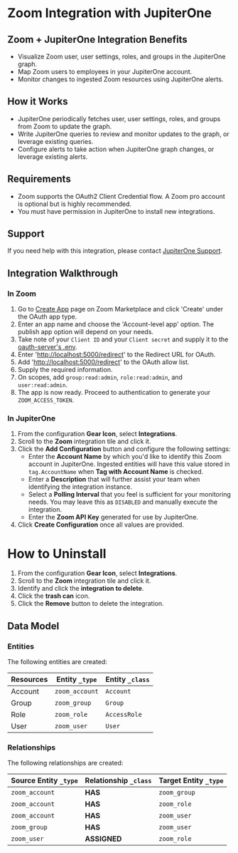 # Zoom Integration with JupiterOne

## Zoom + JupiterOne Integration Benefits

*   Visualize Zoom user, user settings, roles, and groups in the JupiterOne graph.
*   Map Zoom users to employees in your JupiterOne account.
*   Monitor changes to ingested Zoom resources using JupiterOne alerts.

## How it Works

*   JupiterOne periodically fetches user, user settings, roles, and groups from
    Zoom to update the graph.
*   Write JupiterOne queries to review and monitor updates to the graph, or
    leverage existing queries.
*   Configure alerts to take action when JupiterOne graph changes, or leverage
    existing alerts.

## Requirements

*   Zoom supports the OAuth2 Client Credential flow. A Zoom pro account is
    optional but is highly recommended.
*   You must have permission in JupiterOne to install new integrations.

## Support

If you need help with this integration, please contact
[JupiterOne Support](https://support.jupiterone.io).

## Integration Walkthrough

### In Zoom

1.  Go to [Create App](https://marketplace.zoom.us/develop/create) page on Zoom
    Marketplace and click 'Create' under the OAuth app type.
2.  Enter an app name and choose the 'Account-level app' option. The publish app
    option will depend on your needs.
3.  Take note of your `Client ID` and your `Client secret` and supply it to the
    [oauth-server's .env](../oauth-server/README.md).
4.  Enter '<http://localhost:5000/redirect>' to the Redirect URL for OAuth.
5.  Add '<http://localhost:5000/redirect>' to the OAuth allow list.
6.  Supply the required information.
7.  On scopes, add `group:read:admin`, `role:read:admin`, and `user:read:admin`.
8.  The app is now ready. Proceed to authentication to generate your
    `ZOOM_ACCESS_TOKEN`.

### In JupiterOne

1.  From the configuration **Gear Icon**, select **Integrations**.
2.  Scroll to the **Zoom** integration tile and click it.
3.  Click the **Add Configuration** button and configure the following settings:
    *   Enter the **Account Name** by which you'd like to identify this Zoom
        account in JupiterOne. Ingested entities will have this value stored in
        `tag.AccountName` when **Tag with Account Name** is checked.
    *   Enter a **Description** that will further assist your team when identifying
        the integration instance.
    *   Select a **Polling Interval** that you feel is sufficient for your
        monitoring needs. You may leave this as `DISABLED` and manually execute the
        integration.
    *   Enter the **Zoom API Key** generated for use by JupiterOne.
4.  Click **Create Configuration** once all values are provided.

# How to Uninstall

1.  From the configuration **Gear Icon**, select **Integrations**.
2.  Scroll to the **Zoom** integration tile and click it.
3.  Identify and click the **integration to delete**.
4.  Click the **trash can** icon.
5.  Click the **Remove** button to delete the integration.

<!-- {J1_DOCUMENTATION_MARKER_START} -->

<!--
********************************************************************************
NOTE: ALL OF THE FOLLOWING DOCUMENTATION IS GENERATED USING THE
"j1-integration document" COMMAND. DO NOT EDIT BY HAND! PLEASE SEE THE DEVELOPER
DOCUMENTATION FOR USAGE INFORMATION:

https://github.com/JupiterOne/sdk/blob/main/docs/integrations/development.md
********************************************************************************
-->

## Data Model

### Entities

The following entities are created:

| Resources | Entity `_type` | Entity `_class` |
| --------- | -------------- | --------------- |
| Account   | `zoom_account` | `Account`       |
| Group     | `zoom_group`   | `Group`         |
| Role      | `zoom_role`    | `AccessRole`    |
| User      | `zoom_user`    | `User`          |

### Relationships

The following relationships are created:

| Source Entity `_type` | Relationship `_class` | Target Entity `_type` |
| --------------------- | --------------------- | --------------------- |
| `zoom_account`        | **HAS**               | `zoom_group`          |
| `zoom_account`        | **HAS**               | `zoom_role`           |
| `zoom_account`        | **HAS**               | `zoom_user`           |
| `zoom_group`          | **HAS**               | `zoom_user`           |
| `zoom_user`           | **ASSIGNED**          | `zoom_role`           |

<!--
********************************************************************************
END OF GENERATED DOCUMENTATION AFTER BELOW MARKER
********************************************************************************
-->

<!-- {J1_DOCUMENTATION_MARKER_END} -->
 
<!--  jupiterOneDocVersion=1-3-1 -->